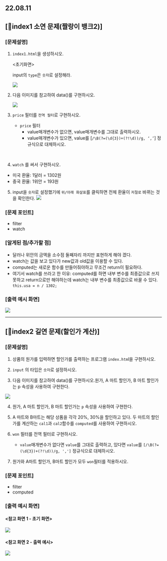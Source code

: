 ## 22.08.11

## [🦊index1 소연 문제(짤랑이 뱅크2)]

### [문제설명]

1. `index1.html`을 생성하시오.

   <초기화면>

   input의 `type`은 `숫자`로 설정해라.

   ![](../img/8_11_1.jpg)

2. 다음 이미지를 참고하여 data()를 구현하시오.

   ![](../img/8_11_2.jpg)

3. `price` 필터를 `전역 필터`로 구현하시오.
   - `price` 필터
     - value매개변수가 없으면, value매개변수를 그대로 출력하시오.
     - value매개변수가 있으면, value를 [`/\B(?=(\d{3})+(?!\d))/g, ‘,’`] 정규식으로 대체하시오.

<br>

4. `watch` 를 써서 구현하시오.

- 미국 환율: 1달러 = 1302원
- 중국 환율: 1위안 = 193원

5. input을 `숫자`로 설정했기에 `위/아래 화살표`를 클릭하면 전체 환율이 `저절로` 바뀌는 것을 확인한다.
   ![](../img/8_11_3.jpg)

### [문제 포인트]

- filter
- watch

### [알게된 점/추가할 점]

- 달러나 위안의 금액을 소수점 둘째자리 까지만 표현하게 해야 겠다.
- watch는 값을 보고 있다가 new값과 old값을 이용할 수 있다.
- computed는 새로운 함수를 만들어줘야하고 무조건 return이 필요하다.
- 여기서 watch를 쓰라고 한 이유: computed를 하면 내부 변수를 최종값으로 쓰지 못하고 return으로만 해야하는데 watch는 내부 변수를 최종값으로 바꿀 수 있다. `this.usa = n / 1302;`

### [출력 예시 화면]

![](../img/8_11_4.jpg)

<hr>

## [🐼index2 길연 문제(할인가 계산)]

### [문제설명]

1.  상품의 원가를 입력하면 할인가를 출력하는 프로그램 `index.htm`l을 구현하시오.

2.  `input` 의 타입은 `숫자`로 설정하시오.

3.  다음 이미지를 참고하여 data()를 구현하시오.원가, A 마트 할인가, B 마트 할인가는 p 속성을 사용하여 구현한다.

![](../img/8_11_5.png)

4.  원가, A 마트 할인가, B 마트 할인가는 `p` 속성을 사용하여 구현한다.

5.  A 마트와 B마트는 해당 상품을 각각 20%, 30%을 할인하고 있다. 두 마트의 할인가를 계산하는 `cal1`과 `cal2`함수를 `computed`를 사용하여 구현하시오.

6.  `won` 필터를 전역 필터로 구현하시오.

    - `value`매개변수가 없다면 `value`를 그대로 출력하고, 있다면 `value`를 `[/\B(?=(\d{3})+(?!\d))/g, ',']` 정규식으로 대체하시오.

7.  원가와 A마트 할인가, B마트 할인가 모두 `won`필터를 적용하시오.

### [문제 포인트]

- filter
- computed

### [출력 예시 화면]

#### <참고 화면 1 - 초기 화면>

![](../img/8_11_6.png)

#### <참고 화면 2 - 출력 예시>

![](../img/8_11_7.png)
